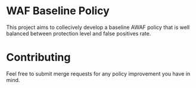 # WAF Baseline Policy
This project aims to collecively develop a baseline AWAF policy that is well balanced between protection level and false positives rate.
# Contributing
Feel free to submit merge requests for any policy improvement you have in mind.
